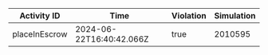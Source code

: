 | Activity ID | Time | Violation | Simulation |
| --- | --- | --- | --- |
| placeInEscrow | 2024-06-22T16:40:42.066Z | true | 2010595 |